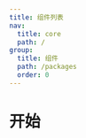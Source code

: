 ```yaml
---
title: 组件列表
nav:
  title: core
  path: /
group:
  title: 组件
  path: /packages
  order: 0
---
```


# 开始
